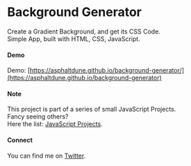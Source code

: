 # Background Generator

Create a Gradient Background, and get its CSS Code.  
Simple App, built with HTML, CSS, JavaScript.  

#### Demo

Demo: [https://asphaltdune.github.io/background-generator/](https://asphaltdune.github.io/background-generator)

#### Note

This project is part of a series of small JavaScript Projects.  
Fancy seeing others?  
Here the list: [JavaScript Projects](https://asphaltdune.github.io/javascript-projects/).

#### Connect

You can find me on [Twitter](https://twitter.com/asphaltdune).
